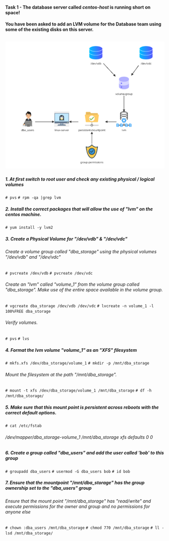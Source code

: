 #### Task 1 - The database server called *centos-host* is running short on space! 
#### You have been asked to add an LVM volume for the Database team using some of the existing disks on this server.
![LVM](/images/task1.png "LVM Mount Volumes")
---
##### 1. At first  switch to root user and check any existing physical / logical volumes
`# pvs`
`# rpm -qa |grep lvm`

##### 2. Install the correct packages that will allow the use of "lvm" on the centos machine.
`# yum install -y lvm2`

##### 3. Create a Physical Volume for "/dev/vdb" & "/dev/vdc"
###### Create a volume group called "dba_storage" using the physical volumes  "/dev/vdb" and "/dev/vdc"
`# pvcreate /dev/vdb`
`# pvcreate /dev/vdc`
###### Create an "lvm" called "volume_1" from the volume group called "dba_storage". Make use of the  entire space available in the volume group.
`# vgcreate dba_storage /dev/vdb /dev/vdc`
`# lvcreate -n volume_1 -l 100%FREE dba_storage`
###### Verify volumes. 
`# pvs`
`# lvs`

##### 4. Format the lvm volume "volume_1" as an "XFS" filesystem
`# mkfs.xfs /dev/dba_storage/volume_1`
`# mkdir -p /mnt/dba_storage`
###### Mount the filesystem at the path "/mnt/dba_storage".
`# mount -t xfs /dev/dba_storage/volume_1 /mnt/dba_storage`
`# df -h /mnt/dba_storage/`

##### 5. Make sure that this mount point is persistent across reboots with the correct default options.
`# cat /etc/fstab`
###### /dev/mapper/dba_storage-volume_1 /mnt/dba_storage xfs defaults 0 0

##### 6. Create a group called "dba_users" and add the user called 'bob' to this group
`# groupadd dba_users`
`# usermod -G dba_users bob`
`# id bob`

##### 7. Ensure that the mountpoint "/mnt/dba_storage" has the group ownership set to the "dba_users" group
######   Ensure that the mount point "/mnt/dba_storage" has "read/write" and execute permissions for the owner and group and no permissions for anyone else
`# chown :dba_users /mnt/dba_storage`
`# chmod 770 /mnt/dba_storage`
`# ll -lsd /mnt/dba_storage/`
